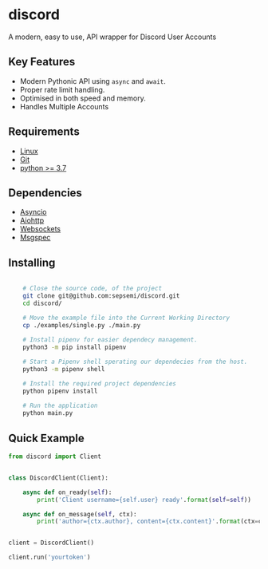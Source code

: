 discord
==========
A modern, easy to use, API wrapper for Discord User Accounts


Key Features
-------------
- Modern Pythonic API using ``async`` and ``await``.
- Proper rate limit handling.
- Optimised in both speed and memory.
- Handles Multiple Accounts

Requirements
-------------
- [Linux](https://www.debian.org/)
- [Git](https://git-scm.com/)
- [python >= 3.7](https://www.python.org/downloads/release/python-370/)

Dependencies
-------------
- [Asyncio](https://docs.python.org/3/library/asyncio.html)
- [Aiohttp](https://docs.aiohttp.org/en/stable/)
- [Websockets](https://websockets.readthedocs.io/en/stable/faq/asyncio.html)
- [Msgspec](https://jcristharif.com/msgspec/)

Installing
-------------
```bash
 
    # Close the source code, of the project
    git clone git@github.com:sepsemi/discord.git
    cd discord/

    # Move the example file into the Current Working Directory
    cp ./examples/single.py ./main.py
    
    # Install pipenv for easier dependecy management.
    python3 -m pip install pipenv

    # Start a Pipenv shell sperating our dependecies from the host.
    python3 -m pipenv shell

    # Install the required project dependencies
    python pipenv install
    
    # Run the application
    python main.py
```

Quick Example
--------------
```py
from discord import Client


class DiscordClient(Client):

    async def on_ready(self):
        print('Client username={self.user} ready'.format(self=self))

    async def on_message(self, ctx):
        print('author={ctx.author}, content={ctx.content}'.format(ctx=ctx))


client = DiscordClient()

client.run('yourtoken')
```

